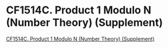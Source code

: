 # CF1514C. Product 1 Modulo N (Number Theory) (Supplement)
[CF1514C. Product 1 Modulo N (Number Theory) (Supplement)](https://aiwithcloud.com/2022/09/19/cf1514c-_product_1_modulo_n_number_theory_supplement/)